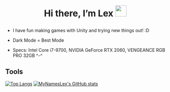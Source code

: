 # <p align="center"> Hi there, I’m Lex <img src="https://media.giphy.com/media/hvRJCLFzcasrR4ia7z/giphy.gif" width="35px"> </p>


- I have fun making games with Unity and trying new things out! :D

- Dark Mode = Best Mode

- Specs: Intel Core i7-9700, NVIDIA GeForce RTX 2060, VENGEANCE RGB PRO 32GB ^-^

## Tools



[![Top Langs](https://github-readme-stats.vercel.app/api/top-langs/?username=MyNamesLex&layout=compact&theme=midnight-purple&hide=shaderlab,asp.net&langs_count=6)](https://github.com/anuraghazra/github-readme-stats)
[![MyNamesLex's GitHub stats](https://github-readme-stats.vercel.app/api?username=MyNamesLex&theme=midnight-purple&show_icons=true)](https://github.com/anuraghazra/github-readme-stats)
